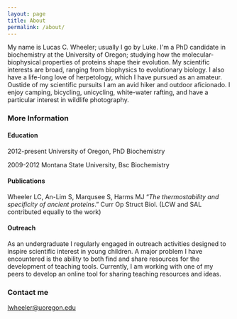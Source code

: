 ```yaml
---
layout: page
title: About
permalink: /about/
---
```


My name is Lucas C. Wheeler; usually I go by Luke. I'm a PhD candidate in biochemistry 
at the University of Oregon; studying how the molecular-biophysical properties of proteins
shape their evolution. My scientific interests are broad, ranging from biophysics to 
evolutionary biology. I also have a life-long love of herpetology, which I have pursued
as an amateur. Oustide of my scientific pursuits I am an avid hiker and outdoor aficionado. 
I enjoy camping, bicycling, unicycling, white-water rafting, and have a particular interest
in wildlife photography. 

### More Information

#### Education 

2012-present      University of Oregon, PhD Biochemistry 

2009-2012     Montana State University, Bsc Biochemistry 

#### Publications

Wheeler LC, An-Lim S, Marqusee S, Harms MJ “*The thermostability and specificity of ancient 
proteins*.” Curr Op Struct Biol. (LCW and SAL contributed equally to the work)

#### Outreach

As an undergraduate I regularly engaged in outreach activities designed to inspire scientific
interest in young children. A major problem I have encountered is the ability to both find 
and share resources for the development of teaching tools. Currently, I am working with one 
of my peers to develop an online tool for sharing teaching resources and ideas. 

### Contact me

[lwheeler@uoregon.edu](mailto:email@domain.com)
